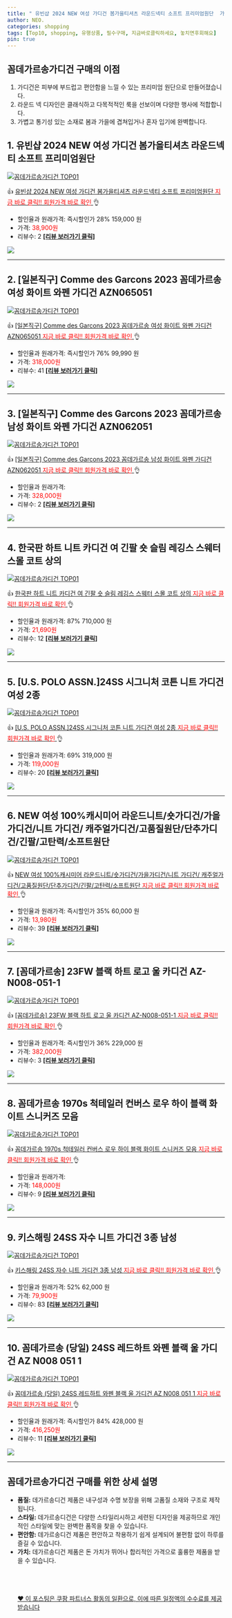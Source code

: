 ```yaml
---
title: " 유빈샵 2024 NEW 여성 가디건 봄가을티셔츠 라운드넥티 소프트 프리미엄원단  가격 최저가 할인가 꼼데가르송가디건 최저가 추천 제품 비교"
author: NEO.
categories: shopping
tags: [Top10, shopping, 유행상품, 필수구매, 지금바로클릭하세요, 놓치면후회해요]
pin: true
---
```

## 꼼데가르송가디건 구매의 이점
1. 가디건은 피부에 부드럽고 편안함을 느낄 수 있는 프리미엄 원단으로 만들어졌습니다.
2. 라운드 넥 디자인은 클래식하고 다목적적인 룩을 선보이며 다양한 행사에 적합합니다.
3. 가볍고 통기성 있는 소재로 봄과 가을에 겹쳐입거나 혼자 입기에 완벽합니다.

   

## 1.  유빈샵 2024 NEW 여성 가디건 봄가을티셔츠 라운드넥티 소프트 프리미엄원단 

[![꼼데가르송가디건 TOP01](https://thumbnail8.coupangcdn.com/thumbnails/remote/490x490ex/image/vendor_inventory/bc6b/2f6d90b0fc2075f2a95359c45bb270ad11154771a61ac4ba3416041b330c.jpg)](https://link.coupang.com/re/AFFSDP?lptag=AF3617701&subid=GithubCoopas&pageKey=7842757940&traceid=V0-153&itemId=21354464737&vendorItemId=88412067554)


👍 [ 유빈샵 2024 NEW 여성 가디건 봄가을티셔츠 라운드넥티 소프트 프리미엄원단  <font color=red> 지금 바로 클릭!! 회원가격 바로 확인 </font> ](https://link.coupang.com/re/AFFSDP?lptag=AF3617701&subid=GithubCoopas&pageKey=7842757940&traceid=V0-153&itemId=21354464737&vendorItemId=88412067554) 👌 


- 할인율과 원래가격: 즉시할인가 28%  159,000   원
- 가격: <span style='color:red'>38,900원</span>
- 리뷰수: 2  [**[리뷰 보러가기 클릭]**](https://link.coupang.com/re/AFFSDP?lptag=AF3617701&subid=GithubCoopas&pageKey=7842757940&traceid=V0-153&itemId=21354464737&vendorItemId=88412067554)

[![](/discount_price.png)](https://link.coupang.com/re/AFFSDP?lptag=AF3617701&subid=GithubCoopas&pageKey=7842757940&traceid=V0-153&itemId=21354464737&vendorItemId=88412067554)

---


   

## 2.  [일본직구] Comme des Garcons 2023 꼼데가르송 여성 화이트 와펜 가디건 AZN065051 

[![꼼데가르송가디건 TOP01](https://thumbnail7.coupangcdn.com/thumbnails/remote/490x490ex/image/vendor_inventory/cc73/7152f887197d18404876db6999951ba53df62788332eb4ca300138c31b23.jpg)](https://link.coupang.com/re/AFFSDP?lptag=AF3617701&subid=GithubCoopas&pageKey=6133547490&traceid=V0-153&itemId=11713253054&vendorItemId=71982720044)


👍 [ [일본직구] Comme des Garcons 2023 꼼데가르송 여성 화이트 와펜 가디건 AZN065051  <font color=red> 지금 바로 클릭!! 회원가격 바로 확인 </font> ](https://link.coupang.com/re/AFFSDP?lptag=AF3617701&subid=GithubCoopas&pageKey=6133547490&traceid=V0-153&itemId=11713253054&vendorItemId=71982720044) 👌 


- 할인율과 원래가격: 즉시할인가 76%  99,990   원
- 가격: <span style='color:red'>318,000원</span>
- 리뷰수: 41  [**[리뷰 보러가기 클릭]**](https://link.coupang.com/re/AFFSDP?lptag=AF3617701&subid=GithubCoopas&pageKey=6133547490&traceid=V0-153&itemId=11713253054&vendorItemId=71982720044)

[![](/discount_price.png)](https://link.coupang.com/re/AFFSDP?lptag=AF3617701&subid=GithubCoopas&pageKey=6133547490&traceid=V0-153&itemId=11713253054&vendorItemId=71982720044)

---


   

## 3.  [일본직구] Comme des Garcons 2023 꼼데가르송 남성 화이트 와펜 가디건 AZN062051 

[![꼼데가르송가디건 TOP01](https://thumbnail7.coupangcdn.com/thumbnails/remote/490x490ex/image/vendor_inventory/aa4c/8ccc099dddece9f88f1339e51b213a07ed2681f8214efa30a248113298de.jpg)](https://link.coupang.com/re/AFFSDP?lptag=AF3617701&subid=GithubCoopas&pageKey=6133547466&traceid=V0-153&itemId=11713252938&vendorItemId=71982718581)


👍 [ [일본직구] Comme des Garcons 2023 꼼데가르송 남성 화이트 와펜 가디건 AZN062051  <font color=red> 지금 바로 클릭!! 회원가격 바로 확인 </font> ](https://link.coupang.com/re/AFFSDP?lptag=AF3617701&subid=GithubCoopas&pageKey=6133547466&traceid=V0-153&itemId=11713252938&vendorItemId=71982718581) 👌 


- 할인율과 원래가격: 
- 가격: <span style='color:red'>328,000원</span>
- 리뷰수: 2  [**[리뷰 보러가기 클릭]**](https://link.coupang.com/re/AFFSDP?lptag=AF3617701&subid=GithubCoopas&pageKey=6133547466&traceid=V0-153&itemId=11713252938&vendorItemId=71982718581)

[![](/discount_price.png)](https://link.coupang.com/re/AFFSDP?lptag=AF3617701&subid=GithubCoopas&pageKey=6133547466&traceid=V0-153&itemId=11713252938&vendorItemId=71982718581)

---


   

## 4.  한국판 하트 니트 카디건 여 긴팔 숏 슬림 레깅스 스웨터 스몰 코트 상의 

[![꼼데가르송가디건 TOP01](https://thumbnail9.coupangcdn.com/thumbnails/remote/490x490ex/image/vendor_inventory/b2ae/0f6d6d01ffdad462724c2e540c463380af4e5d3f78417c727d54ac08e12e.jpg)](https://link.coupang.com/re/AFFSDP?lptag=AF3617701&subid=GithubCoopas&pageKey=7527453815&traceid=V0-153&itemId=19756475567&vendorItemId=86876561037)


👍 [ 한국판 하트 니트 카디건 여 긴팔 숏 슬림 레깅스 스웨터 스몰 코트 상의  <font color=red> 지금 바로 클릭!! 회원가격 바로 확인 </font> ](https://link.coupang.com/re/AFFSDP?lptag=AF3617701&subid=GithubCoopas&pageKey=7527453815&traceid=V0-153&itemId=19756475567&vendorItemId=86876561037) 👌 


- 할인율과 원래가격: 87%  710,000   원
- 가격: <span style='color:red'>21,690원</span>
- 리뷰수: 12  [**[리뷰 보러가기 클릭]**](https://link.coupang.com/re/AFFSDP?lptag=AF3617701&subid=GithubCoopas&pageKey=7527453815&traceid=V0-153&itemId=19756475567&vendorItemId=86876561037)

[![](/discount_price.png)](https://link.coupang.com/re/AFFSDP?lptag=AF3617701&subid=GithubCoopas&pageKey=7527453815&traceid=V0-153&itemId=19756475567&vendorItemId=86876561037)

---


   

## 5.  [U.S. POLO ASSN.]24SS 시그니처 코튼 니트 가디건 여성 2종 

[![꼼데가르송가디건 TOP01](https://thumbnail6.coupangcdn.com/thumbnails/remote/490x490ex/image/vendor_inventory/eba9/c0b044e59669731f1de0419ac1bbc590d004e24e58757df21b9c1cdd5ca4.jpg)](https://link.coupang.com/re/AFFSDP?lptag=AF3617701&subid=GithubCoopas&pageKey=7878584595&traceid=V0-153&itemId=21541449695&vendorItemId=88594349241)


👍 [ [U.S. POLO ASSN.]24SS 시그니처 코튼 니트 가디건 여성 2종  <font color=red> 지금 바로 클릭!! 회원가격 바로 확인 </font> ](https://link.coupang.com/re/AFFSDP?lptag=AF3617701&subid=GithubCoopas&pageKey=7878584595&traceid=V0-153&itemId=21541449695&vendorItemId=88594349241) 👌 


- 할인율과 원래가격: 69%  319,000   원
- 가격: <span style='color:red'>119,000원</span>
- 리뷰수: 20  [**[리뷰 보러가기 클릭]**](https://link.coupang.com/re/AFFSDP?lptag=AF3617701&subid=GithubCoopas&pageKey=7878584595&traceid=V0-153&itemId=21541449695&vendorItemId=88594349241)

[![](/discount_price.png)](https://link.coupang.com/re/AFFSDP?lptag=AF3617701&subid=GithubCoopas&pageKey=7878584595&traceid=V0-153&itemId=21541449695&vendorItemId=88594349241)

---


   

## 6.  NEW 여성 100%캐시미어 라운드니트/숏가디건/가을가디건/니트 가디건/ 캐주얼가디건/고품질원단/단추가디건/긴팔/고탄력/소프트원단 

[![꼼데가르송가디건 TOP01](https://thumbnail9.coupangcdn.com/thumbnails/remote/490x490ex/image/vendor_inventory/e638/3aedece84f43917aa3bc892e8d3aae0d2d6b564a91eb0f3376868e0a14a6.jpg)](https://link.coupang.com/re/AFFSDP?lptag=AF3617701&subid=GithubCoopas&pageKey=7651197426&traceid=V0-153&itemId=20389927926&vendorItemId=87586182197)


👍 [ NEW 여성 100%캐시미어 라운드니트/숏가디건/가을가디건/니트 가디건/ 캐주얼가디건/고품질원단/단추가디건/긴팔/고탄력/소프트원단  <font color=red> 지금 바로 클릭!! 회원가격 바로 확인 </font> ](https://link.coupang.com/re/AFFSDP?lptag=AF3617701&subid=GithubCoopas&pageKey=7651197426&traceid=V0-153&itemId=20389927926&vendorItemId=87586182197) 👌 


- 할인율과 원래가격: 즉시할인가 35%  60,000   원
- 가격: <span style='color:red'>13,980원</span>
- 리뷰수: 39  [**[리뷰 보러가기 클릭]**](https://link.coupang.com/re/AFFSDP?lptag=AF3617701&subid=GithubCoopas&pageKey=7651197426&traceid=V0-153&itemId=20389927926&vendorItemId=87586182197)

[![](/discount_price.png)](https://link.coupang.com/re/AFFSDP?lptag=AF3617701&subid=GithubCoopas&pageKey=7651197426&traceid=V0-153&itemId=20389927926&vendorItemId=87586182197)

---


   

## 7.  [꼼데가르송] 23FW 블랙 하트 로고 울 카디건 AZ-N008-051-1 

[![꼼데가르송가디건 TOP01](https://thumbnail6.coupangcdn.com/thumbnails/remote/490x490ex/image/vendor_inventory/ca16/8362ca95c4d9954b506b46628545cd5cffeef8968887e0822cebad33ac67.jpg)](https://link.coupang.com/re/AFFSDP?lptag=AF3617701&subid=GithubCoopas&pageKey=7849899244&traceid=V0-153&itemId=21393336675&vendorItemId=88460737778)


👍 [ [꼼데가르송] 23FW 블랙 하트 로고 울 카디건 AZ-N008-051-1  <font color=red> 지금 바로 클릭!! 회원가격 바로 확인 </font> ](https://link.coupang.com/re/AFFSDP?lptag=AF3617701&subid=GithubCoopas&pageKey=7849899244&traceid=V0-153&itemId=21393336675&vendorItemId=88460737778) 👌 


- 할인율과 원래가격: 즉시할인가 36%  229,000   원
- 가격: <span style='color:red'>382,000원</span>
- 리뷰수: 3  [**[리뷰 보러가기 클릭]**](https://link.coupang.com/re/AFFSDP?lptag=AF3617701&subid=GithubCoopas&pageKey=7849899244&traceid=V0-153&itemId=21393336675&vendorItemId=88460737778)

[![](/discount_price.png)](https://link.coupang.com/re/AFFSDP?lptag=AF3617701&subid=GithubCoopas&pageKey=7849899244&traceid=V0-153&itemId=21393336675&vendorItemId=88460737778)

---


   

## 8.  꼼데가르송 1970s 척테일러 컨버스 로우 하이 블랙 화이트 스니커즈 모음 

[![꼼데가르송가디건 TOP01](https://thumbnail8.coupangcdn.com/thumbnails/remote/490x490ex/image/vendor_inventory/cc80/feed3ff9097c332890336a402f3ecee95a15e50217f0814d929b98b276ac.jpg)](https://link.coupang.com/re/AFFSDP?lptag=AF3617701&subid=GithubCoopas&pageKey=7543757842&traceid=V0-153&itemId=19837316000&vendorItemId=86938928516)


👍 [ 꼼데가르송 1970s 척테일러 컨버스 로우 하이 블랙 화이트 스니커즈 모음  <font color=red> 지금 바로 클릭!! 회원가격 바로 확인 </font> ](https://link.coupang.com/re/AFFSDP?lptag=AF3617701&subid=GithubCoopas&pageKey=7543757842&traceid=V0-153&itemId=19837316000&vendorItemId=86938928516) 👌 


- 할인율과 원래가격: 
- 가격: <span style='color:red'>148,000원</span>
- 리뷰수: 9  [**[리뷰 보러가기 클릭]**](https://link.coupang.com/re/AFFSDP?lptag=AF3617701&subid=GithubCoopas&pageKey=7543757842&traceid=V0-153&itemId=19837316000&vendorItemId=86938928516)

[![](/discount_price.png)](https://link.coupang.com/re/AFFSDP?lptag=AF3617701&subid=GithubCoopas&pageKey=7543757842&traceid=V0-153&itemId=19837316000&vendorItemId=86938928516)

---


   

## 9.  키스해링 24SS 자수 니트 가디건 3종 남성 

[![꼼데가르송가디건 TOP01](https://thumbnail6.coupangcdn.com/thumbnails/remote/490x490ex/image/vendor_inventory/449b/79cab81e8456fd7363db1560536b4dd0205ed622e55423e0876ebf42a965.jpg)](https://link.coupang.com/re/AFFSDP?lptag=AF3617701&subid=GithubCoopas&pageKey=7895199030&traceid=V0-153&itemId=21624673469&vendorItemId=88741433923)


👍 [ 키스해링 24SS 자수 니트 가디건 3종 남성  <font color=red> 지금 바로 클릭!! 회원가격 바로 확인 </font> ](https://link.coupang.com/re/AFFSDP?lptag=AF3617701&subid=GithubCoopas&pageKey=7895199030&traceid=V0-153&itemId=21624673469&vendorItemId=88741433923) 👌 


- 할인율과 원래가격: 52%  62,000   원
- 가격: <span style='color:red'>79,900원</span>
- 리뷰수: 83  [**[리뷰 보러가기 클릭]**](https://link.coupang.com/re/AFFSDP?lptag=AF3617701&subid=GithubCoopas&pageKey=7895199030&traceid=V0-153&itemId=21624673469&vendorItemId=88741433923)

[![](/discount_price.png)](https://link.coupang.com/re/AFFSDP?lptag=AF3617701&subid=GithubCoopas&pageKey=7895199030&traceid=V0-153&itemId=21624673469&vendorItemId=88741433923)

---


   

## 10.  꼼데가르송 (당일) 24SS 레드하트 와펜 블랙 울 가디건 AZ N008 051 1 

[![꼼데가르송가디건 TOP01](https://thumbnail9.coupangcdn.com/thumbnails/remote/490x490ex/image/vendor_inventory/6729/f988676e9f81511aa803b763e0ac3e5a35088466ec9cc1a84411822bfba8.jpg)](https://link.coupang.com/re/AFFSDP?lptag=AF3617701&subid=GithubCoopas&pageKey=7885208201&traceid=V0-153&itemId=21573742638&vendorItemId=88625460834)


👍 [ 꼼데가르송 (당일) 24SS 레드하트 와펜 블랙 울 가디건 AZ N008 051 1  <font color=red> 지금 바로 클릭!! 회원가격 바로 확인 </font> ](https://link.coupang.com/re/AFFSDP?lptag=AF3617701&subid=GithubCoopas&pageKey=7885208201&traceid=V0-153&itemId=21573742638&vendorItemId=88625460834) 👌 


- 할인율과 원래가격: 즉시할인가 84%  428,000   원
- 가격: <span style='color:red'>416,250원</span>
- 리뷰수: 11  [**[리뷰 보러가기 클릭]**](https://link.coupang.com/re/AFFSDP?lptag=AF3617701&subid=GithubCoopas&pageKey=7885208201&traceid=V0-153&itemId=21573742638&vendorItemId=88625460834)

[![](/discount_price.png)](https://link.coupang.com/re/AFFSDP?lptag=AF3617701&subid=GithubCoopas&pageKey=7885208201&traceid=V0-153&itemId=21573742638&vendorItemId=88625460834)

---
## 꼼데가르송가디건 구매를 위한 상세 설명
* **품질:** 데가르송디건 제품은 내구성과 수명 보장을 위해 고품질 소재와 구조로 제작됩니다.
* **스타일:** 데가르송디건은 다양한 스타일리시하고 세련된 디자인을 제공하므로 개인적인 스타일에 맞는 완벽한 품목을 찾을 수 있습니다.
* **편안함:** 데가르송디건 제품은 편안하고 착용하기 쉽게 설계되어 불편함 없이 하루를 즐길 수 있습니다.
* **가치:** 데가르송디건 제품은 돈 가치가 뛰어나 합리적인 가격으로 훌륭한 제품을 받을 수 있습니다.<br><br><br><br><br> [ ❤  이 포스팅은 쿠팡 파트너스 활동의 일환으로, 이에 따른 일정액의 수수료를 제공받습니다](https://link.coupang.com/a/bcEFyh)